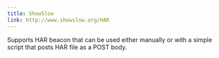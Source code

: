 ```yaml
---
title: ShowSlow
link: http://www.showslow.org/HAR
---
```


Supports HAR beacon that can be used either manually or with a simple script that posts HAR file as a POST body.
